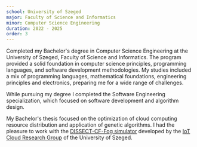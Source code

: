 ```yaml
---
school: University of Szeged
major: Faculty of Science and Informatics
minor: Computer Science Engineering
duration: 2022 - 2025
order: 3
---
```


Completed my Bachelor's degree in Computer Science Engineering at the University of Szeged, Faculty of Science and Informatics. The program provided a solid foundation in computer science principles, programming languages, and software development methodologies. My studies included a mix of programming languages, mathematical foundations, engineering principles and electronics, preparing me for a wide range of challenges. 

While pursuing my degree I completed the Software Engineering specialization, which focused on software development and algorithm design.

My Bachelor's thesis focused on the optimization of cloud computing resource distribution and application of genetic algorithms. I had the pleasure to work with the [DISSECT-CF-Fog simulator](https://github.com/sed-inf-u-szeged/DISSECT-CF-Fog/) developed by the [IoT Cloud Research Group](https://www.sed.inf.u-szeged.hu/iotcloud) of the University of Szeged.
